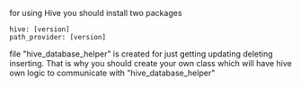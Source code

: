 for using Hive you should install two packages

    hive: [version]
    path_provider: [version]

file "hive_database_helper" is created for just getting updating deleting inserting. That is why you should
create your own class which will have hive own logic to communicate with "hive_database_helper"